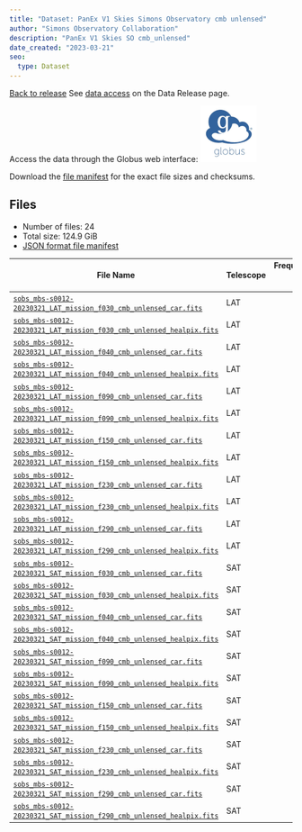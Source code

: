```yaml
---
title: "Dataset: PanEx V1 Skies Simons Observatory cmb unlensed"
author: "Simons Observatory Collaboration"
description: "PanEx V1 Skies SO cmb_unlensed"
date_created: "2023-03-21"
seo:
  type: Dataset
---
```


[Back to release](./panexv1-so.html#datasets)
See [data access](./panexv1-so.html#data-access) on the Data Release page.

Access the data through the Globus web interface: [![Download via Globus](images/globus-logo.png)](https://app.globus.org/file-manager?origin_id=53b2a147-ae9d-4bbf-9d18-3b46d133d4bb&origin_path=%2Fmbs-s0012-20230321%2Fcmb_unlensed%2F)

Download the [file manifest](https://g-0a470a.6b7bd8.0ec8.data.globus.org/mbs-s0012-20230321/cmb_unlensed/manifest.json) for the exact file sizes and checksums.

## Files

- Number of files: 24
- Total size: 124.9 GiB
- [JSON format file manifest](https://g-0a470a.6b7bd8.0ec8.data.globus.org/mbs-s0012-20230321/cmb_unlensed/manifest.json)

|                                                                                                       File Name                                                                                                        | Telescope | Frequency Band (GHz) | Pixelization |   Size    |
| ---------------------------------------------------------------------------------------------------------------------------------------------------------------------------------------------------------------------- | --------- | -------------------: | ------------ | --------- |
| [`sobs_mbs-s0012-20230321_LAT_mission_f030_cmb_unlensed_car.fits`](https://g-456d30.0ed28.75bc.data.globus.org/mbs-s0012-20230321/cmb_unlensed/sobs_mbs-s0012-20230321_LAT_mission_f030_cmb_unlensed_car.fits)         | LAT       |                   30 | car          | 1.3 GiB   |
| [`sobs_mbs-s0012-20230321_LAT_mission_f030_cmb_unlensed_healpix.fits`](https://g-456d30.0ed28.75bc.data.globus.org/mbs-s0012-20230321/cmb_unlensed/sobs_mbs-s0012-20230321_LAT_mission_f030_cmb_unlensed_healpix.fits) | LAT       |                   30 | healpix      | 576.0 MiB |
| [`sobs_mbs-s0012-20230321_LAT_mission_f040_cmb_unlensed_car.fits`](https://g-456d30.0ed28.75bc.data.globus.org/mbs-s0012-20230321/cmb_unlensed/sobs_mbs-s0012-20230321_LAT_mission_f040_cmb_unlensed_car.fits)         | LAT       |                   40 | car          | 1.3 GiB   |
| [`sobs_mbs-s0012-20230321_LAT_mission_f040_cmb_unlensed_healpix.fits`](https://g-456d30.0ed28.75bc.data.globus.org/mbs-s0012-20230321/cmb_unlensed/sobs_mbs-s0012-20230321_LAT_mission_f040_cmb_unlensed_healpix.fits) | LAT       |                   40 | healpix      | 576.0 MiB |
| [`sobs_mbs-s0012-20230321_LAT_mission_f090_cmb_unlensed_car.fits`](https://g-456d30.0ed28.75bc.data.globus.org/mbs-s0012-20230321/cmb_unlensed/sobs_mbs-s0012-20230321_LAT_mission_f090_cmb_unlensed_car.fits)         | LAT       |                   90 | car          | 20.9 GiB  |
| [`sobs_mbs-s0012-20230321_LAT_mission_f090_cmb_unlensed_healpix.fits`](https://g-456d30.0ed28.75bc.data.globus.org/mbs-s0012-20230321/cmb_unlensed/sobs_mbs-s0012-20230321_LAT_mission_f090_cmb_unlensed_healpix.fits) | LAT       |                   90 | healpix      | 9.0 GiB   |
| [`sobs_mbs-s0012-20230321_LAT_mission_f150_cmb_unlensed_car.fits`](https://g-456d30.0ed28.75bc.data.globus.org/mbs-s0012-20230321/cmb_unlensed/sobs_mbs-s0012-20230321_LAT_mission_f150_cmb_unlensed_car.fits)         | LAT       |                  150 | car          | 20.9 GiB  |
| [`sobs_mbs-s0012-20230321_LAT_mission_f150_cmb_unlensed_healpix.fits`](https://g-456d30.0ed28.75bc.data.globus.org/mbs-s0012-20230321/cmb_unlensed/sobs_mbs-s0012-20230321_LAT_mission_f150_cmb_unlensed_healpix.fits) | LAT       |                  150 | healpix      | 9.0 GiB   |
| [`sobs_mbs-s0012-20230321_LAT_mission_f230_cmb_unlensed_car.fits`](https://g-456d30.0ed28.75bc.data.globus.org/mbs-s0012-20230321/cmb_unlensed/sobs_mbs-s0012-20230321_LAT_mission_f230_cmb_unlensed_car.fits)         | LAT       |                  230 | car          | 20.9 GiB  |
| [`sobs_mbs-s0012-20230321_LAT_mission_f230_cmb_unlensed_healpix.fits`](https://g-456d30.0ed28.75bc.data.globus.org/mbs-s0012-20230321/cmb_unlensed/sobs_mbs-s0012-20230321_LAT_mission_f230_cmb_unlensed_healpix.fits) | LAT       |                  230 | healpix      | 9.0 GiB   |
| [`sobs_mbs-s0012-20230321_LAT_mission_f290_cmb_unlensed_car.fits`](https://g-456d30.0ed28.75bc.data.globus.org/mbs-s0012-20230321/cmb_unlensed/sobs_mbs-s0012-20230321_LAT_mission_f290_cmb_unlensed_car.fits)         | LAT       |                  290 | car          | 20.9 GiB  |
| [`sobs_mbs-s0012-20230321_LAT_mission_f290_cmb_unlensed_healpix.fits`](https://g-456d30.0ed28.75bc.data.globus.org/mbs-s0012-20230321/cmb_unlensed/sobs_mbs-s0012-20230321_LAT_mission_f290_cmb_unlensed_healpix.fits) | LAT       |                  290 | healpix      | 9.0 GiB   |
| [`sobs_mbs-s0012-20230321_SAT_mission_f030_cmb_unlensed_car.fits`](https://g-456d30.0ed28.75bc.data.globus.org/mbs-s0012-20230321/cmb_unlensed/sobs_mbs-s0012-20230321_SAT_mission_f030_cmb_unlensed_car.fits)         | SAT       |                   30 | car          | 37.1 MiB  |
| [`sobs_mbs-s0012-20230321_SAT_mission_f030_cmb_unlensed_healpix.fits`](https://g-456d30.0ed28.75bc.data.globus.org/mbs-s0012-20230321/cmb_unlensed/sobs_mbs-s0012-20230321_SAT_mission_f030_cmb_unlensed_healpix.fits) | SAT       |                   30 | healpix      | 2.3 MiB   |
| [`sobs_mbs-s0012-20230321_SAT_mission_f040_cmb_unlensed_car.fits`](https://g-456d30.0ed28.75bc.data.globus.org/mbs-s0012-20230321/cmb_unlensed/sobs_mbs-s0012-20230321_SAT_mission_f040_cmb_unlensed_car.fits)         | SAT       |                   40 | car          | 37.1 MiB  |
| [`sobs_mbs-s0012-20230321_SAT_mission_f040_cmb_unlensed_healpix.fits`](https://g-456d30.0ed28.75bc.data.globus.org/mbs-s0012-20230321/cmb_unlensed/sobs_mbs-s0012-20230321_SAT_mission_f040_cmb_unlensed_healpix.fits) | SAT       |                   40 | healpix      | 2.3 MiB   |
| [`sobs_mbs-s0012-20230321_SAT_mission_f090_cmb_unlensed_car.fits`](https://g-456d30.0ed28.75bc.data.globus.org/mbs-s0012-20230321/cmb_unlensed/sobs_mbs-s0012-20230321_SAT_mission_f090_cmb_unlensed_car.fits)         | SAT       |                   90 | car          | 333.7 MiB |
| [`sobs_mbs-s0012-20230321_SAT_mission_f090_cmb_unlensed_healpix.fits`](https://g-456d30.0ed28.75bc.data.globus.org/mbs-s0012-20230321/cmb_unlensed/sobs_mbs-s0012-20230321_SAT_mission_f090_cmb_unlensed_healpix.fits) | SAT       |                   90 | healpix      | 36.0 MiB  |
| [`sobs_mbs-s0012-20230321_SAT_mission_f150_cmb_unlensed_car.fits`](https://g-456d30.0ed28.75bc.data.globus.org/mbs-s0012-20230321/cmb_unlensed/sobs_mbs-s0012-20230321_SAT_mission_f150_cmb_unlensed_car.fits)         | SAT       |                  150 | car          | 333.7 MiB |
| [`sobs_mbs-s0012-20230321_SAT_mission_f150_cmb_unlensed_healpix.fits`](https://g-456d30.0ed28.75bc.data.globus.org/mbs-s0012-20230321/cmb_unlensed/sobs_mbs-s0012-20230321_SAT_mission_f150_cmb_unlensed_healpix.fits) | SAT       |                  150 | healpix      | 36.0 MiB  |
| [`sobs_mbs-s0012-20230321_SAT_mission_f230_cmb_unlensed_car.fits`](https://g-456d30.0ed28.75bc.data.globus.org/mbs-s0012-20230321/cmb_unlensed/sobs_mbs-s0012-20230321_SAT_mission_f230_cmb_unlensed_car.fits)         | SAT       |                  230 | car          | 333.7 MiB |
| [`sobs_mbs-s0012-20230321_SAT_mission_f230_cmb_unlensed_healpix.fits`](https://g-456d30.0ed28.75bc.data.globus.org/mbs-s0012-20230321/cmb_unlensed/sobs_mbs-s0012-20230321_SAT_mission_f230_cmb_unlensed_healpix.fits) | SAT       |                  230 | healpix      | 144.0 MiB |
| [`sobs_mbs-s0012-20230321_SAT_mission_f290_cmb_unlensed_car.fits`](https://g-456d30.0ed28.75bc.data.globus.org/mbs-s0012-20230321/cmb_unlensed/sobs_mbs-s0012-20230321_SAT_mission_f290_cmb_unlensed_car.fits)         | SAT       |                  290 | car          | 333.7 MiB |
| [`sobs_mbs-s0012-20230321_SAT_mission_f290_cmb_unlensed_healpix.fits`](https://g-456d30.0ed28.75bc.data.globus.org/mbs-s0012-20230321/cmb_unlensed/sobs_mbs-s0012-20230321_SAT_mission_f290_cmb_unlensed_healpix.fits) | SAT       |                  290 | healpix      | 144.0 MiB |
